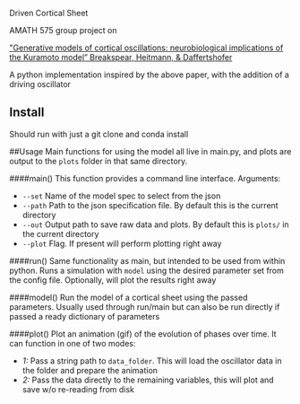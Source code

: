 Driven Cortical Sheet

AMATH 575 group project on

["Generative models of cortical oscillations: neurobiological implications of the Kuramoto model” Breakspear, Heitmann, & Daffertshofer](https://www.frontiersin.org/articles/10.3389/fnhum.2010.00190/full)

A python implementation inspired by the above paper, with the addition of a driving oscillator


## Install
Should run with just a git clone and conda install

##Usage
Main functions for using the model all live in main.py, and plots are output to the `plots` folder in that
same directory.

####main()
This function provides a command line interface. Arguments:
  - `--set` Name of the model spec to select from the json
  - `--path` Path to the json specification file. By default this is the current directory
  - `--out` Output path to save raw data and plots. By default this is `plots/` in the current directory
  - `--plot` Flag. If present will perform plotting right away

####run()
Same functionality as main, but intended to be used from within python. Runs a simulation with `model` using
the desired parameter set from the config file. Optionally, will plot the results right away

####model()
Run the model of a cortical sheet using the passed parameters. Usually used through run/main but can also
be run directly if passed a ready dictionary of parameters

####plot()
Plot an animation (gif) of the evolution of phases over time. It can function in one of two modes:
  - *1:* Pass a string path to `data_folder`. This will load the oscillator data in the folder and prepare the animation
  - *2:* Pass the data directly to the remaining variables, this will plot and save w/o re-reading from disk
